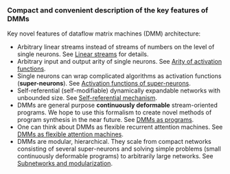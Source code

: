 ### Compact and convenient description of the key features of DMMs

Key novel features of dataflow matrix machines (DMM) architecture:

  * Arbitrary linear streams instead of streams of numbers on the level of single neurons. See [Linear streams](1-Linear-streams.md) for details.
  * Arbitrary input and output arity of single neurons. See [Arity of activation functions](2-Arity-of-activation-functions.md).
  * Single neurons can wrap complicated algorithms as activation functions (**super-neurons**). See [Activation functions of super-neurons](3-Activation-functions-of-super-neurons.md).
  * Self-referential (self-modifiable) dynamically expandable networks with unbounded size. See [Self-referential mechanism](4-Self-referential-mechanism.md).
  * DMMs are general purpose **continuously deformable** stream-oriented programs. We hope to use this formalism to create novel methods of program synthesis in the near future. See [DMMs as programs](5-DMMs-as-programs.md).
  * One can think about DMMs as flexible recurrent attention machines. See [DMMs as flexible attention machines](6-DMMs-as-flexible-attention-machines.md).
  * DMMs are modular, hierarchical. They scale from compact networks consisting of several super-neurons and solving simple problems (small continuously deformable programs) to arbitrarily large networks. See [Subnetworks and modularization](7-Subnetworks-and-modularization.md).

